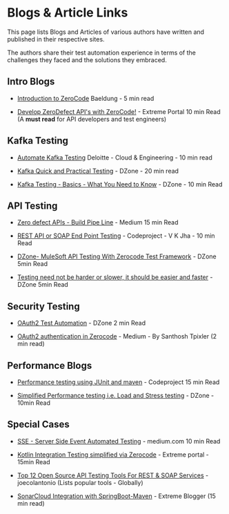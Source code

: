# Blogs & Article Links

This page lists Blogs and Articles of various authors have written and published in their respective sites.

The authors share their test automation experience in terms of the challenges they faced and the solutions they embraced.

## Intro Blogs

- [Introduction to ZeroCode](https://www.baeldung.com/zerocode-intro) Baeldung - 5 min read

- [Develop ZeroDefect API's with ZeroCode!](https://medium.com/@bethecodewithyou/develop-zerodefect-apis-with-zerocode-cadd9dc2a430) - Extreme Portal 10 min Read (A **must read** for API developers and test engineers)

## Kafka Testing

- [Automate Kafka Testing](https://engineering.deloitte.com.au/articles/automate-kafka-testing) Deloitte - Cloud & Engineering - 10 min read

- [Kafka Quick and Practical Testing](https://dzone.com/articles/a-quick-and-practical-example-of-kafka-testing) - DZone - 20 min read

- [Kafka Testing - Basics - What You Need to Know](https://dzone.com/articles/quick-overview-of-concepts-for-kafka-testing) - DZone - 10 min Read

## API Testing

- [Zero defect APIs - Build Pipe Line](https://medium.com/@bethecodewithyou/develop-zerodefect-apis-with-zerocode-cadd9dc2a430) - Medium 15 min Read

- [REST API or SOAP End Point Testing](https://www.codeproject.com/Articles/1242569/REST-API-or-SOAP-End-Point-Testing-with-ZeroCode-J) - Codeproject - V K Jha - 10 min Read

- [DZone- MuleSoft API Testing With Zerocode Test Framework](https://dzone.com/articles/zerocode-test-framework-for-restsoap-api-tddbdd-ap) - DZone 5min Read

- [Testing need not be harder or slower, it should be easier and faster](https://dzone.com/articles/rest-api-testing-using-the-zerocode-json-based-bdd) - DZone 5min Read

## Security Testing

- [OAuth2 Test Automation](https://dzone.com/articles/oauth2-authentication-in-zerocode) - DZone 2 min Read

- [OAuth2 authentication in Zerocode](https://medium.com/@santhoshtpixler/oauth2-authentication-in-zerocode-8410f2083bad) - Medium - By Santhosh Tpixler (2 min read)

## Performance Blogs

- [Performance testing using JUnit and maven](https://www.codeproject.com/Articles/1251046/How-to-do-performance-testing-using-JUnit-and-Mave) - Codeproject 15 min Read

- [Simplified Performance testing i.e. Load and Stress testing](https://dzone.com/articles/how-we-do-performance-testing-easily-efficiently-a) - DZone - 10min Read

## Special Cases

- [SSE - Server Side Event Automated Testing](https://medium.com/@bethecodewithyou/server-sent-events-development-test-automation-9ec74e2f71a) - medium.com 10 min Read

- [Kotlin Integration Testing simplified via Zerocode](https://extremeportal.blogspot.com/2018/11/kotlin-dev-spring-boot-rest-api-with.html) - Extreme portal - 15min Read

- [Top 12 Open Source API Testing Tools For REST & SOAP Services](https://testguild.com/12-open-source-api-testing-tools-rest-soap-services/) - joecolantonio (Lists popular tools - Globally)

- [SonarCloud Integration with SpringBoot-Maven](https://extremeportal.blogspot.com/2018/11/sonarcloud-integration-with-springboot.html) - Extreme Blogger (15 min read)
